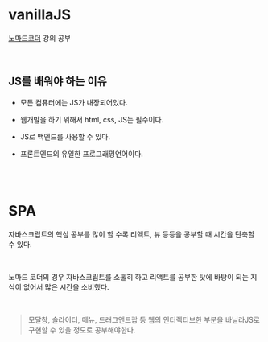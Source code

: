 # vanillaJS

[노마드코더](https://nomadcoders.co/javascript-for-beginners) 강의 공부

<br>

## JS를 배워야 하는 이유

+ 모든 컴퓨터에는 JS가 내장되어있다.

+ 웹개발을 하기 위해서 html, css, JS는 필수이다.

+ JS로 백엔드를 사용할 수 있다.

+ 프론트엔드의 유일한 프로그래밍언어이다.

<br>

<br>

# SPA

자바스크립트의 핵심 공부를 많이 할 수록 리액트, 뷰 등등을 공부할 때 시간을 단축할 수 있다.

<br>

노마드 코더의 경우 자바스크립트를 소홀히 하고 리액트를 공부한 탓에 바탕이 되는 지식이 없어서 많은 시간을 소비했다.

<br>

> 모달창, 슬라이더, 메뉴, 드래그앤드랍 등 웹의 인터렉티브한 부분을 바닐라JS로 구현할 수 있을 정도로 공부해야한다.